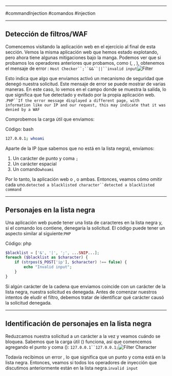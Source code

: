 ------------
#commandInjection #comandos #injection 

---------

## Detección de filtros/WAF

Comencemos visitando la aplicación web en el ejercicio al final de esta sección. Vemos la misma aplicación web que hemos estado explotando, pero ahora tiene algunas mitigaciones bajo la manga. Podemos ver que si probamos los operadores anteriores que probamos, como (, , ), obtenemos el mensaje de error : `Host Checker``;``&&``||``invalid input`![Filter](https://academy.hackthebox.com/storage/modules/109/cmdinj_filters_1.jpg)

Esto indica que algo que enviamos activó un mecanismo de seguridad que denegó nuestra solicitud. Este mensaje de error se puede mostrar de varias maneras. En este caso, lo vemos en el campo donde se muestra la salida, lo que significa que fue detectado y evitado por la propia aplicación web. .`PHP``If the error message displayed a different page, with information like our IP and our request, this may indicate that it was denied by a WAF`

Comprobemos la carga útil que enviamos:

Código: bash

```bash
127.0.0.1; whoami
```

Aparte de la IP (que sabemos que no está en la lista negra), enviamos:

1. Un carácter de punto y coma `;`
2. Un carácter espacial
3. Un comando`whoami`

Por lo tanto, la aplicación web o , o ambas. Entonces, veamos cómo omitir cada uno.`detected a blacklisted character``detected a blacklisted command`

---

## Personajes en la lista negra

Una aplicación web puede tener una lista de caracteres en la lista negra y, si el comando los contiene, denegaría la solicitud. El código puede tener un aspecto similar al siguiente:`PHP`

Código: php

```php
$blacklist = ['&', '|', ';', ...SNIP...];
foreach ($blacklist as $character) {
    if (strpos($_POST['ip'], $character) !== false) {
        echo "Invalid input";
    }
}
```

Si algún carácter de la cadena que enviamos coincide con un carácter de la lista negra, nuestra solicitud es denegada. Antes de comenzar nuestros intentos de eludir el filtro, debemos tratar de identificar qué carácter causó la solicitud denegada.

---

## Identificación de personajes en la lista negra

Reduzcamos nuestra solicitud a un carácter a la vez y veamos cuándo se bloquea. Sabemos que la carga útil () funciona, así que comencemos agregando el punto y coma (): `127.0.0.1``127.0.0.1;`![Filter Character](https://academy.hackthebox.com/storage/modules/109/cmdinj_filters_2.jpg)

Todavía recibimos un error , lo que significa que un punto y coma está en la lista negra. Entonces, veamos si todos los operadores de inyección que discutimos anteriormente están en la lista negra.`invalid input`


